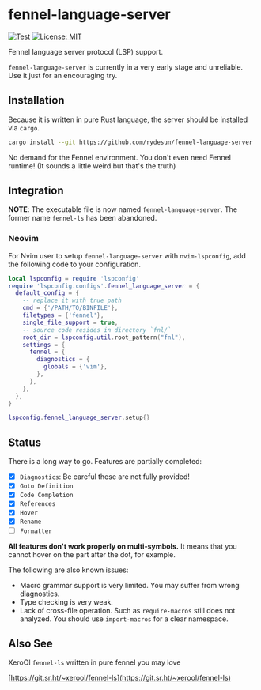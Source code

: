 # fennel-language-server

[![Test](https://github.com/rydesun/fennel-language-server/actions/workflows/test.yaml/badge.svg)](https://github.com/rydesun/fennel-language-server/actions/workflows/test.yaml)
[![License: MIT](https://img.shields.io/badge/License-MIT-blue.svg)](https://github.com/rydesun/fennel-language-server/blob/master/LICENSE)

Fennel language server protocol (LSP) support.

`fennel-language-server` is currently in a very early stage and unreliable.
Use it just for an encouraging try.

## Installation

Because it is written in pure Rust language,
the server should be installed via `cargo`.

```sh
cargo install --git https://github.com/rydesun/fennel-language-server
```

No demand for the Fennel environment. You don't even need Fennel runtime!
(It sounds a little weird but that's the truth)

## Integration

**NOTE**: The executable file is now named `fennel-language-server`.
The former name `fennel-ls` has been abandoned.

### Neovim

For Nvim user to setup `fennel-language-server` with `nvim-lspconfig`,
add the following code to your configuration.

```lua
local lspconfig = require 'lspconfig'
require 'lspconfig.configs'.fennel_language_server = {
  default_config = {
    -- replace it with true path
    cmd = {'/PATH/TO/BINFILE'},
    filetypes = {'fennel'},
    single_file_support = true,
    -- source code resides in directory `fnl/`
    root_dir = lspconfig.util.root_pattern("fnl"),
    settings = {
      fennel = {
        diagnostics = {
          globals = {'vim'},
        },
      },
    },
  },
}

lspconfig.fennel_language_server.setup{}
```

## Status

There is a long way to go.
Features are partially completed:

- [x] `Diagnostics`: Be careful these are not fully provided!
- [x] `Goto Definition`
- [x] `Code Completion`
- [x] `References`
- [x] `Hover` 
- [x] `Rename` 
- [ ] `Formatter`

**All features don't work properly on multi-symbols.**
It means that you cannot hover on the part after the dot, for example.

The following are also known issues:

- Macro grammar support is very limited.
  You may suffer from wrong diagnostics.
- Type checking is very weak.
- Lack of cross-file operation.
  Such as `require-macros` still does not analyzed.
  You should use `import-macros` for a clear namespace.

## Also See

XeroOl `fennel-ls` written in pure fennel you may love

[https://git.sr.ht/~xerool/fennel-ls](https://git.sr.ht/~xerool/fennel-ls)
